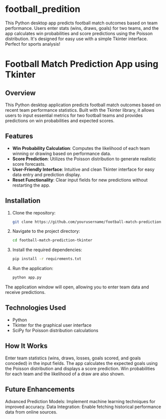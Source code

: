 # football_predition
This Python desktop app predicts football match outcomes based on team performance. Users enter stats (wins, draws, goals) for two teams, and the app calculates win probabilities and score predictions using the Poisson distribution. It's designed for easy use with a simple Tkinter interface. Perfect for sports analysis!

# Football Match Prediction App using Tkinter

## Overview

This Python desktop application predicts football match outcomes based on recent team performance statistics. Built with the Tkinter library, it allows users to input essential metrics for two football teams and provides predictions on win probabilities and expected scores.

## Features

- **Win Probability Calculation**: Computes the likelihood of each team winning or drawing based on performance data.
- **Score Prediction**: Utilizes the Poisson distribution to generate realistic score forecasts.
- **User-Friendly Interface**: Intuitive and clean Tkinter interface for easy data entry and prediction display.
- **Reset Functionality**: Clear input fields for new predictions without restarting the app.

## Installation

1. Clone the repository:
   ```bash
   git clone https://github.com/yourusername/football-match-prediction-tkinter.git
2. Navigate to the project directory:
   ```bash
   cd football-match-prediction-tkinter

3. Install the required dependencies:
   ```bash
   pip install -r requirements.txt

4. Run the application:
   ```bash
   python app.py

The application window will open, allowing you to enter team data and receive predictions.

## Technologies Used
   - Python
   - Tkinter for the graphical user interface
   - SciPy for Poisson distribution calculations

## How It Works
Enter team statistics (wins, draws, losses, goals scored, and goals conceded) in the input fields.
The app calculates the expected goals using the Poisson distribution and displays a score prediction.
Win probabilities for each team and the likelihood of a draw are also shown.

## Future Enhancements
Advanced Prediction Models: Implement machine learning techniques for improved accuracy.
Data Integration: Enable fetching historical performance data from online sources. 
